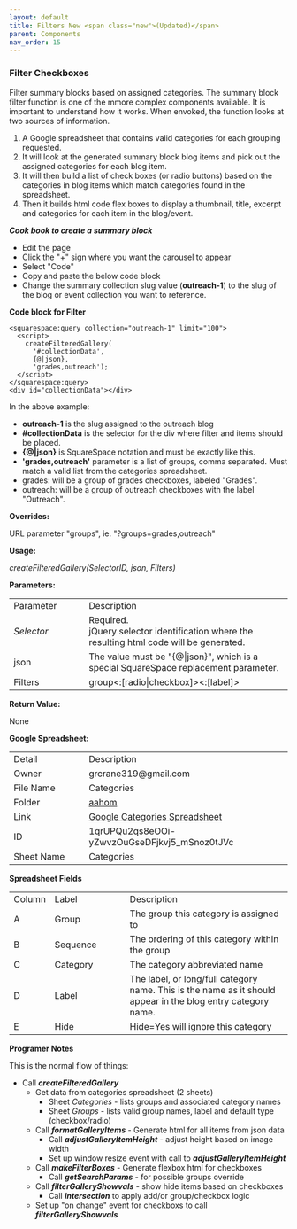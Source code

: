 ```yaml
---
layout: default
title: Filters New <span class="new">(Updated)</span>
parent: Components
nav_order: 15
---
```


### Filter Checkboxes

Filter summary blocks based on assigned categories.  The summary block filter function is one of the mmore complex components available.  It is important to understand how it works.  When envoked, the function looks at two sources of information. 

1. A Google spreadsheet that contains valid categories for each grouping requested.  
2. It will look at the generated summary block blog items and pick out the assigned categories for each blog item.  
3. It will then build a list of check boxes (or radio buttons) based on the categories in blog items which match categories found in the spreadsheet.
4. Then it builds html code flex boxes to display a thumbnail, title, excerpt and categories for each item in the blog/event.     

***Cook book to create a summary block***
- Edit the page
- Click the "+" sign where you want the carousel to appear
- Select "Code"
- Copy and paste the below code block
- Change the summary collection slug value (**outreach-1**) to the slug of the blog or event collection you want to reference. 

**Code block for Filter**
```
<squarespace:query collection="outreach-1" limit="100">
  <script>
    createFilteredGallery(
      '#collectionData',
      {@|json},
      'grades,outreach');
  </script>
</squarespace:query>
<div id="collectionData"></div>
``` 
In the above example:

- **outreach-1** is the slug assigned to the outreach blog
- **#collectionData** is the selector for the div where filter and items should be placed. 
- **{@|json}** is SquareSpace notation and must be exactly like this. 
- **'grades,outreach'** parameter is a list of groups, comma separated. Must match a valid list from the categories spreadsheet. 
 - grades: will be a group of grades checkboxes, labeled "Grades".  
 - outreach: will be a group of outreach checkboxes with the label "Outreach". 

**Overrides:**

URL parameter "groups", ie. "?groups=grades,outreach"

**Usage:**

*createFilteredGallery(SelectorID, json, Filters)*

**Parameters:**

<table class="ws-table-all notranslate"> 
  <tbody>
    <tr class="tableTop">
     <td style="width:120px">Parameter</td>
     <td>Description</td>
    </tr>
    <tr>
      <td><em>Selector</em></td>
      <td>Required.<br>jQuery selector identification where the resulting html code will be generated.</td>
    </tr>
    <tr>
      <td>json</td>
      <td>The value must be "{@|json}", which is a special SquareSpace replacement parameter.  
      </td>
    </tr>
    <tr>
      <td>Filters</td>
      <td>group<:[radio|checkbox]><:[label]>
      </td>
    </tr>
  </tbody>
</table>

**Return Value:**

None

**Google Spreadsheet:**

<table class="ws-table-all notranslate"> 
  <tbody>
    <tr class="tableTop">
     <td style="width:120px">Detail</td>
     <td>Description</td>
    </tr>
    <tr>
      <td>Owner</td>
      <td>grcrane319@gmail.com</td>
    </tr>
    <tr>
      <td>File Name</td>
      <td>Categories</td>
    </tr>
    <tr>
      <td>Folder</td>
      <td><a href="https://drive.google.com/drive/folders/1qUS2VmnnptahqFDF0worIZhms3OS0TNr" target="_blank">aahom</a></td>
    </tr>
    <tr>
      <td>Link</td>
      <td><a href="https://docs.google.com/spreadsheets/d/1qrUPQu2qs8eOOi-yZwvzOuGseDFjkvj5_mSnoz0tJVc/edit#gid=0" target="_blank">Google Categories Spreadsheet</a></td>
    </tr>
    <tr>
      <td>ID</td>
      <td>1qrUPQu2qs8eOOi-yZwvzOuGseDFjkvj5_mSnoz0tJVc</td>
    </tr>
    <tr>
      <td>Sheet Name</td>
      <td>Categories</td>
    </tr>
  </tbody>
</table>

**Spreadsheet Fields**

<table class="ws-table-all notranslate"> 
  <tbody>
    <tr class="tableTop">
    <td style="width:20px">Column</td>
    <td style="width:120px">Label</td>
    <td>Description</td>
    </tr>
    <tr>
    <td>A</td>
    <td>Group</td>
    <td>The group this category is assigned to</td>
  </tr>
  <tr>
    <td>B</td>
    <td>Sequence</td>
    <td>The ordering of this category within the group</td>
  </tr>
  <tr>
    <td>C</td>
    <td>Category</td>
    <td>The category abbreviated name</td>
  </tr>
  <tr>
    <td>D</td>
    <td>Label</td>
    <td>The label, or long/full category name.  This is the name as it should appear in the blog entry category name.</td>
    </tr>
    <tr>
    <td>E</td>
    <td>Hide</td>
    <td>Hide=Yes will ignore this category</td>
    </tr>
  </tbody>
</table>

**Programer Notes**

This is the normal flow of things:

- Call ***createFilteredGallery***
  - Get data from categories spreadsheet (2 sheets)
    - Sheet *Categories* - lists groups and associated category names
    - Sheet *Groups* - lists valid group names, label and default type (checkbox/radio)
  - Call ***formatGalleryItems*** - Generate html for all items from json data
    - Call ***adjustGalleryItemHeight*** - adjust height based on image width
    - Set up window resize event with call to ***adjustGalleryItemHeight***
  - Call ***makeFilterBoxes*** - Generate flexbox html for checkboxes
    -  Call ***getSearchParams*** - for possible groups override
  - Call ***filterGalleryShowvals*** - show hide items based on checkboxes
    - Call ***intersection*** to apply add/or group/checkbox logic
  - Set up "on change" event for checkboxs to call ***filterGalleryShowvals***